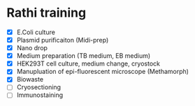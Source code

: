 # Rathi training


- [x] E.Coli culture
- [x] Plasmid purificaiton (Midi-prep)
- [x] Nano drop
- [x] Medium preparation (TB medium, EB medium)
- [x] HEK293T cell culture, medium change, cryostock
- [x] Manupluation of epi-fluorescent microscope (Methamorph)
- [x] Biowaste
- [ ] Cryosectioning
- [ ] Immunostaining
